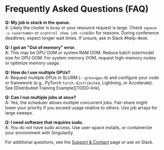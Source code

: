 # Frequently Asked Questions (FAQ)

**Q: My job is stuck in the queue.**  
A: Likely the cluster is busy or your resource request is large. Check `squeue -u <username>` or `scontrol show job <jobID>` for reasons. During conference deadlines, expect longer wait times. If unsure, ask in Slack #help-desk.

**Q: I got an "Out of memory" error.**  
A: This may be GPU OOM or system RAM OOM. Reduce batch size/model size for GPU OOM. For system memory OOM, request high-memory nodes or optimize memory usage.

**Q: How do I use multiple GPUs?**  
A: Request multiple GPUs in SLURM (`--gres=gpu:N`) and configure your code or framework (e.g., PyTorch `torch.distributed`, Lightning, or Accelerate). See [Distributed Training Example][TODO-link].

**Q: Can I run multiple jobs at once?**  
A: Yes, the scheduler allows multiple concurrent jobs. Fair-share might lower your priority if you exceed usage relative to others. Use job arrays for large sweeps.

**Q: I need software that requires sudo.**  
A: You do not have sudo access. Use user-space installs, or containerize your environment with Singularity.

For additional questions, see the [Support & Contact](support-contact.md) page or ask on Slack.